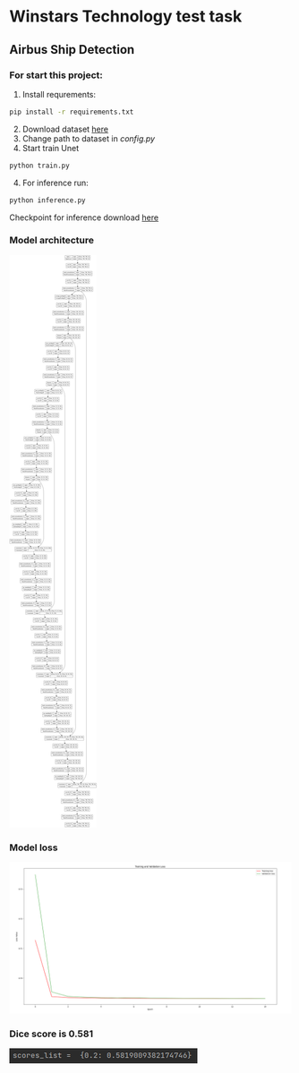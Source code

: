 # Winstars Technology test task
## Airbus Ship Detection
### For start this project:
1. Install requrements:
```bash
pip install -r requirements.txt
```
2. Download dataset [here](https://www.kaggle.com/competitions/airbus-ship-detection/data)
3. Change path to dataset in *config.py*
3. Start train Unet
```bash
python train.py
```
4. For inference run:
```bash
python inference.py
```
Checkpoint for inference download [here](https://drive.google.com/drive/folders/1ADy68AQLJn4aDMeoiBFE-PsFHOz4IwFi?usp=sharing)

### Model architecture
![Model architecture](https://github.com/SVS97/-winstars_test/blob/main/model.png?raw=true)

### Model loss
![Model loss](https://github.com/SVS97/-winstars_test/blob/main/losses.png?raw=true)

### Dice score is 0.581 
![Dice score](https://github.com/SVS97/-winstars_test/blob/main/score.png?raw=true)

